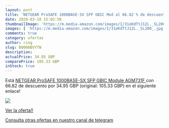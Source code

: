 ```yaml
---
layout: post
title: 'NETGEAR ProSAFE 1000BASE-SX SFP GBIC Mod al 66.82 % de descuento'
date: 2020-03-18 15:02:58
thumbnailImage: 'https://m.media-amazon.com/images/I/31eKdTtJ12L._SL200_.jpg'
images: [ 'https://m.media-amazon.com/images/I/31eKdTtJ12L._SL200_.jpg' ]
comments: true
category: ofertas
author: ring
slug: B0000BVYTW
description:
actualPrice: 34.95 GBP
comparePrice: 105.33 GBP
inStock: true
---
```


Está [NETGEAR ProSAFE 1000BASE-SX SFP GBIC Module  AGM731F ](https://www.amazon.com/dp/B0000BVYTW/?tag=redken08-20) con 66.82 de descuento por 34.95 GBP (original: 105.33 GBP) en el siguiente enlace!

[![](https://m.media-amazon.com/images/I/31eKdTtJ12L._SL200_.jpg)](https://www.amazon.com/dp/B0000BVYTW/?tag=redken08-20)

[Ver la oferta!!](https://www.amazon.com/dp/B0000BVYTW/?tag=redken08-20)

[Consulta otras ofertas en nuestro canal de telegram](https://t.me/s/ofertas25)
